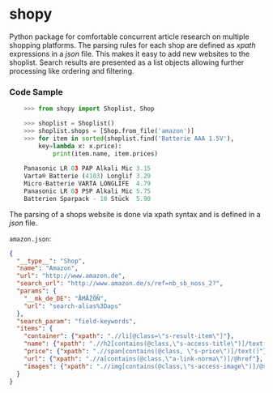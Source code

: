 # shopy

Python package for comfortable concurrent article research on multiple shopping platforms. The parsing rules for each shop are defined as *xpath* expressions in a *json* file. This makes it easy to add new websites to the shoplist. Search results are presented as a list objects allowing further processing like ordering and filtering.

### Code Sample

``` python
    >>> from shopy import Shoplist, Shop

    >>> shoplist = Shoplist()
    >>> shoplist.shops = [Shop.from_file('amazon')]
    >>> for item in sorted(shoplist.find('Batterie AAA 1.5V'), 
        key=lambda x: x.price):
            print(item.name, item.prices)
    
    Panasonic LR 03 PAP Alkali Mic 3.15
	Varta® Batterie (4103) Longlif 3.29
	Micro-Batterie VARTA LONGLIFE  4.79
	Panasonic LR 03 PSP Alkali Mic 5.75
	Batterien Sparpack - 10 Stück  5.90

```

The parsing of a shops website is done via xpath syntax and is defined in a *json* file.

`amazon.json`:
```json
{
  "__type__": "Shop",
  "name": "Amazon",
  "url": "http://www.amazon.de",
  "search_url": "http://www.amazon.de/s/ref=nb_sb_noss_2?",
  "params": {
    "__mk_de_DE": "ÅMÅŽÕÑ",
    "url": "search-alias%3Daps"
  },
  "search_param": "field-keywords",
  "items": {
    "container": {"xpath": ".//li[@class=\"s-result-item\"]"},
    "name": {"xpath": ".//h2[contains(@class,\"s-access-title\")]/text()"},
    "price": {"xpath": ".//span[contains(@class, \"s-price\")]/text()"},
    "url": {"xpath": ".//a[contains(@class,\"a-link-norma\")]/@href"},
    "images": {"xpath": ".//img[contains(@class,\"s-access-image\")]/@src"}
  }
}

```
